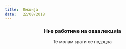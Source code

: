 ```yaml
---
title:  Лекција
date:   22/08/2018
---
```


### <center>Ние работиме на оваа лекција</center>
<center>Те молам врати се подоцна</center>
